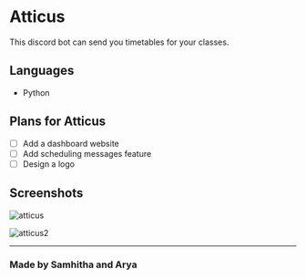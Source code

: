 # Atticus

This discord bot can send you timetables for your classes.

## Languages

- Python

## Plans for Atticus

- [ ] Add a dashboard website
- [ ] Add scheduling messages feature
- [ ] Design a logo

## Screenshots

![atticus](https://user-images.githubusercontent.com/68789441/149507177-ea5f4cba-eb04-49b9-85fd-960c22455cb7.png)

![atticus2](https://user-images.githubusercontent.com/68789441/149507771-2ce07dfe-41cb-482b-b039-1ca6a5ae4bcd.png)


---

### Made by Samhitha and Arya
